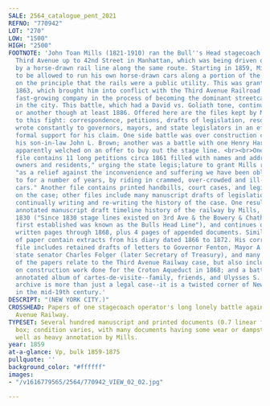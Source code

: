 ```yaml
---
SALE: 2564_catalogue_pent_2021
REFNO: "770942"
LOT: "270"
LOW: "1500"
HIGH: "2500"
FOOTNOTE: 'John Toan Mills (1821-1910) ran the Bull''s Head stagecoach line along
  Third Avenue up to 42nd Street in Manhattan, which was being driven out of business
  by a horse-drawn rail line along the same route. Starting in 1859, Mills began petitioning
  to be allowed to run his own horse-drawn cars along a portion of the same rails,
  on the principle that the rails were a public utility. This was granted in December
  1863, which brought him into conflict with the Third Avenue Railroad Company, a
  fast-growing company in the process of becoming the dominant streetcar operator
  in the city. This battle, which had a David vs. Goliath tone, continued in one form
  or another though at least 1886. Offered here are the files kept by Mills relating
  to this fight: correspondence, petitions, drafts of legislation, resolutions. Mills
  wrote constantly to governors, mayors, and state legislators in an effort to get
  formal support for his claim. One side battle was over construction costs due to
  his son-in-law John L. Brown; another was a battle with one Henry Hart, who had
  apparently welched on an offer to buy out the stage line. <br><br>One interesting
  file contains 11 long petitions circa 1861 filled with names and addresses of "property
  owners and residents," urging the state legis;lature to grant Mills rail access,
  "as a relief against the inconvenience and suffering we have been obliged to submit
  to for a number of years, by riding in crammed, over-crowded and ill-ventilated
  cars." Another file contains printed handbills, court cases, and legislative speeches
  on the case; other files include many manuscript drafts of legislation. Mills was
  continually writing and re-writing the history of the case. One result is a heavily
  annotated manuscript draft timeline history of the railway by Mills, starting in
  1830 ("Since 1830 stage lines existed on 3rd Ave & the Bowery & Chatham St. The
  first established was known as the Bulls Head Line"), and continues over 6 closely
  written pages through 1868, plus 4 pages of appended documents. Similarly, slips
  of paper contain extracts from his diary dated 1866 to 1872. His correspondence
  file includes retained drafts of letters to Governor Fenton, Mayor A. Oakey Hall,
  state senator Charles Folger (later Secretary of Treasury), and many others. Most
  of the papers relate to the Third Avenue Railway case, but also included are a file
  on construction work done for the Croton Aqueduct in 1868; and a battered but heavily
  annotated album of cartes-de-visite--family, friends, and Ulysses S. Grant. This
  archive is more than just a legal case--it is a twisted corner of New York life
  in the mid-19th century.'
DESCRIPT: "(NEW YORK CITY.)"
CROSSHEAD: Papers of one stagecoach operator's long lonely battle against the Third
  Avenue Railway.
TYPESET: Several hundred manuscript and printed documents (0.7 linear feet) in one
  box; condition varies, with many documents having some wear or dampstaining, as
  well as heavy annotation by Mills.
year: 1859
at-a-glance: Vp, bulk 1859-1875
pullquote: ''
background_color: "#ffffff"
images:
- "/v1616779565/2564/770942_VIEW_02_02.jpg"

---
```


